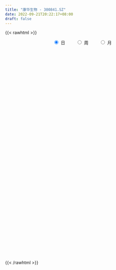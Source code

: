 ```yaml
---
title: "康华生物 - 300841.SZ"
date: 2022-09-21T20:22:17+08:00
draft: false
---
```

{{< rawhtml >}}
    <div style="text-align: center">
        <label style="padding: 1rem;"><input style="margin-right: .5rem" type="radio" name="period" value="D" checked onclick="period_change(this)">日</label>
        <label style="padding: 1rem;"><input style="margin-right: .5rem" type="radio" name="period" value="W" onclick="period_change(this)">周</label>
        <label style="padding: 1rem;"><input style="margin-right: .5rem" type="radio" name="period" value="M" onclick="period_change(this)">月</label>
    </div>
    <div id="chart" style="height: 700px;"></div> 
    <script type="text/javascript">
        const D_v = [9721.25,6750.7,11570.04,11489.14,20668.96,14214.89,15534.51,9013.8,6668.0,11866.15,17829.37,14181.11,9785.19,22255.02,10132.75,10644.67,17293.41,11988.34,10365.87,7878.07,5378.84,6449.47,8292.71,9559.24,10915.17,10958.31,10442.37,4760.18,4148.51,5104.67,11093.18,17951.09,11331.6,6126.2,4659.8,4870.07,5382.87,6345.66,9793.26,9973.62,7037.09,5643.84,7074.06,12904.34,10212.51,6800.1,5329.4,3930.28,5882.0,7430.94,2880.6,7132.9,4108.34,4104.0,3533.0,4775.02,8218.17,3920.0,5343.49,4468.0,4146.57,6796.1,3558.59,6207.09,3570.5,5805.92,4158.12,5717.12,3780.25,4814.41,3541.04,8147.44,5425.0,6646.01,7579.12,4523.11,6066.44,6981.94,10395.1,6760.0,8161.6,9798.71,13566.92,24280.83,12950.8,11794.38,10566.52,10722.04,6840.5,9826.01,9210.0,7917.88,7240.88,5589.75,10400.24,8183.51,12763.94,10496.0,7331.5,12627.67,5707.6,7083.6,5347.1,5020.38,6723.79,5008.03,4982.77,8666.66,5614.53,10503.49,9241.5,7611.28,6527.02,4246.02,5695.09,3785.65,4012.5,3532.71,3352.54,3469.58,6988.96,3274.1,4013.78,4248.9,3482.89,3338.85,6144.87,7794.9,3601.52,2761.0,3108.1,4342.2,2926.19,3299.65,3364.7,2964.0,4524.3,2967.0,2532.0,2648.8,3892.52,3305.99,2300.98,3823.1,8148.72,5506.98,5454.39,4028.03,2540.43,4508.82,2897.18,4051.03,13189.11,16589.04,7921.33,6674.27,8900.32,4820.75,5736.38,5922.05,5277.52,5485.0,4142.65,4064.18,3530.1,3068.18,5722.23,9537.13,8219.33,4479.08,3093.91,9088.0,6688.55,5989.0,5879.34,4194.13,8322.92,10529.66,11387.0,7566.5,8157.63,4042.55,3861.0,4470.77,4385.41,5002.4,5125.33,7764.41,9235.05,3856.83,6738.61,6155.33,5953.54,4791.99,4934.53,6153.3,4659.5,4395.0,8798.5,4174.0,6619.5,6864.28,10944.12,6459.96,5365.53,15876.79,12777.47,7686.5,7037.99,7309.68,6444.01,12273.68,9203.7,4473.0,12757.56,7226.5,5849.58,16423.3,10212.08,7766.63,6448.85,6825.55,8601.9,13881.41,12686.58,8223.28,7334.71,8698.56,5270.36,7667.36,6556.94,6435.58,5210.72,9577.48,8072.65,9466.11,9910.17,10127.63,7432.96,5985.03,7553.19,6558.03,8283.75,8347.05,8888.08,13780.34,8013.57,8793.98,6213.49,5621.5,3915.72,5613.98,4386.43,6996.5,6289.0,8345.8,8767.42,8053.0,9508.51,7872.92,10198.25,8657.53,6677.56,4592.5,6407.54,25304.25,28658.0,13597.8,13907.3,9790.55,12288.75,7796.88,6196.78,5526.93,7714.37,8102.65,21502.65,10031.09,12786.65,9929.78,6617.88,6246.07,7005.22,6583.5,13802.73,6657.42,4830.5,8856.79,5496.2,5309.5,5635.52,10201.5,7436.74,6540.01,4776.18,6135.48,6480.3,11904.58,10136.76,9549.03,11473.22,8440.5,5673.0,9136.1,4595.66,5382.0,5219.2,4943.57,10254.86,17356.5,9437.52,10390.04,8518.52,5829.2,10652.82,9149.8,5499.16,6707.44,6544.5,9782.7,9738.64,29025.73,17404.39,16309.73,43568.56,38181.03,44306.75,31485.89,17694.94,29703.72,15728.09,21041.1,20952.61,19468.1,28393.0,21337.36,15564.74,11955.91,11292.39,10397.1,25678.58,13056.78,11265.87,11304.15,10748.89,9963.52,7000.5,5979.91,15770.19,6709.27,14989.14,9124.03,4707.2,3813.0,5454.23,9571.0,8800.47,9133.63,11663.23,8779.03,6893.23,5381.22,4704.54,5333.5,6118.0,10489.61,10765.29,12047.11,12293.63,7188.89,9122.0,9933.73,13948.09,8581.5,6951.6,10490.97,10907.65,7679.41,8502.65,10446.5,7162.5,8261.61,6181.97,8225.2,7445.24,6706.15,5181.74,6664.45,6027.39,5988.42,5082.5,6471.27,5719.0,7871.02,6908.06,7664.04,32993.11,25073.86,16704.01,15641.61,11259.92,14732.39,10736.73,7759.01,5876.16,7494.11,11162.92,17160.91,14067.95,12567.11,10147.86,9712.02,14271.7,18066.43,15072.25,13586.2,12614.58,30839.85,26915.69,23732.82,30915.61,45340.72,39316.31,28010.78,28473.67,20030.67,21143.5,21657.44,15350.0,17123.98,14708.0,19649.12,22984.52,26202.14,18924.5,22341.78,12753.11,21224.75,58042.8,55986.84,35769.23,46910.14,25017.44,22240.66,16822.79,26514.87,44687.91,20911.45,14471.3,18599.48,12564.37,15742.9,13413.25,15496.25,12853.15,15940.5,18347.44,16435.51,24096.62,19582.15,12745.03,10291.7,12279.89,11604.75,12664.11,9638.61,8329.5,8568.85,10958.56,12942.0,9366.75,12641.08,10013.25,22326.07,13310.66,20510.17,17555.38,13833.5,10555.53,15954.93,17984.59,10873.7,12118.37,10886.67,13633.76,7922.04,7719.25,8066.95,9889.75,6600.2,4797.09,4936.82,4385.75,3972.51,7875.02,7703.18,7489.18,6464.42,8410.0,7695.47]
const D_histogram = [0.0,-0.1014700855,0.142338481,1.1663674322,-2.1740900611,-3.8963803974,-7.3445168275,-9.3047809409,-9.4433339601,-9.8554810435,-6.1377671666,-5.0910456269,-3.6870054377,1.3104631498,3.9046053984,5.9068738686,8.318933022,7.6994164359,5.0562101329,2.7770901267,0.7984747395,-0.307232501,-0.2379010191,1.2368297233,3.1300428814,2.7847346007,0.9849396197,0.0574101711,-0.5825095031,-0.4322904877,0.8955134683,-1.8263672384,-4.307185059,-4.9941378344,-5.005838327,-4.699067418,-3.9849051199,-3.8682771711,-4.5197771123,-2.9151651308,-1.0556474667,-0.0370054632,-0.1845687412,2.9004880872,4.707992173,4.6641285313,5.1235551693,4.86456462,4.9695341653,3.7369428953,2.9231400745,3.1123712102,2.8526214926,2.203064111,1.837266611,1.16781109,-1.0443824135,-2.5531414149,-2.6451959457,-1.8939543406,-1.2893068443,-0.1192598392,0.4717171801,-0.1823620623,-0.6191063469,-1.5290327665,-1.7806976402,-2.485762138,-2.5529751284,-1.8740957233,-1.6606401857,0.0150594527,0.6661231404,1.8958866015,1.6065206985,1.2265526756,1.1764242628,0.2168084927,-1.9918435601,-3.2612229906,-2.1907803789,-0.501986401,2.609545698,10.159227539,12.6063436117,12.2777204262,9.8673475355,8.4118009923,6.5039764209,3.4201735724,0.3275120703,-0.4076165024,-1.6799140113,-2.4889379036,-1.0711430336,-0.5127053815,0.9870095458,0.7386009354,-1.0351391299,-3.9491070913,-5.8716045143,-7.2990969382,-7.3950388266,-7.7002614,-6.7106049027,-6.27716436,-4.8535730611,-1.9067397537,-0.1145021706,2.6542806287,3.4895104923,2.9979099177,1.3081567115,0.2280996724,-1.6160379179,-2.1290551642,-2.5915959514,-2.5845502764,-2.2017125174,-1.4886200183,-2.7729576138,-3.2234275254,-4.4700276966,-5.6927281294,-5.7959134257,-5.3428005162,-5.9584894069,-7.4464772404,-7.6312445881,-7.0371936402,-6.0141306054,-4.5923393548,-3.2450748279,-2.0626350494,-1.7306574604,-1.183208485,0.5530872445,1.3621236425,1.9911799221,2.0806259296,2.8683951075,3.2553250506,3.5873136755,3.8714118969,5.9199419543,7.2431902376,6.2754518802,5.9829071504,5.6251404702,4.4378979081,3.7733284251,4.0707802902,4.508548275,7.2046632023,8.7040832068,8.7908494288,8.739800807,8.2271116962,7.0694393452,5.2859587519,3.5292743484,0.7642786494,-2.0408651609,-4.014286026,-5.0283296242,-5.4855639215,-4.6619674257,-2.1229801237,0.4465000416,1.5636747793,1.9305300039,4.0658044507,5.4096901098,5.5391461918,5.8491042232,5.5310506241,-5.2680491659,-12.7026825358,-15.510244645,-16.1132511535,-16.6229124972,-16.3368244535,-15.2744677352,-13.591998997,-12.0120350485,-10.6143068903,-8.268814135,-5.7243977446,-4.742997148,-3.9561003916,-3.576066498,-3.1003334598,-1.9060232403,-0.5876204553,0.3495853197,0.8007409616,1.3965778405,2.1207942386,2.111760714,2.3242024751,2.9659897419,2.741367703,3.1068821431,3.0508668225,3.095493784,2.1076300646,0.9758992186,0.479907291,0.4928067812,0.7316108751,0.8719070738,1.7375630654,1.9861621732,2.1457023985,2.2285102698,1.9462024975,1.5111427577,0.3123871551,-0.0220889501,-0.247181805,0.1115309501,0.6135248867,1.3250297964,2.4893800052,2.6583182992,2.5726191558,2.0808873422,2.4565514488,2.6996504321,2.6365469404,2.272883113,2.2439823457,2.1615672236,1.5025538861,0.8553245797,0.4178538101,-0.284169503,0.0079923832,0.0974721362,0.4781129307,0.3750077084,0.3242472334,0.277584876,-0.0174133634,0.1575371272,0.7132386202,0.8992812021,1.550202505,1.9423893482,1.9980869306,2.0402604606,1.8762815891,1.6933473265,1.4149176977,1.1090641101,0.9724731544,0.8039650309,0.6715925213,0.8914713372,0.9356702224,1.1946059155,1.0581057006,0.7486972793,0.7002528232,0.9043874214,2.197296394,3.6901341419,4.6140716297,4.4894114984,4.1320298316,3.2277520422,2.5804183061,1.9332848488,1.2787801352,1.2298770919,0.850661461,-0.0852371637,-1.1210489912,-2.2723967955,-2.6335428841,-2.5867906828,-2.6740475533,-2.305581436,-1.8218909715,-1.0829669896,-0.6715257821,-0.2671259079,0.3611590083,0.6492881967,0.6533852834,0.8140716663,1.0090194691,0.9838170077,0.7067501974,0.6523229096,0.5014064443,0.4952538502,0.7800558324,1.0333182297,1.1414142696,1.1751436511,0.9618946837,0.6755831196,0.2050604301,-0.0006214573,-0.2950041414,-0.4527416133,-0.4389505684,-0.2184538855,0.3777261721,0.682676738,1.0574970476,1.0749744862,0.9072297137,1.0685442963,0.8463888912,0.6475928909,0.67787621,0.6641764416,0.6604038962,0.885546111,1.753441014,1.6887819922,2.0627920216,3.7480931424,5.5087333657,6.3865810982,7.4961211068,7.526276123,7.7743896249,6.9860531745,7.0202396831,5.3530182928,3.9964656238,2.0025525996,0.3364420808,-0.9999823095,-2.150602874,-3.4411871354,-4.1319888133,-3.6947662454,-4.0398449544,-4.2168010328,-3.8125593581,-3.9250940184,-4.1399195071,-4.0560990062,-3.8217238053,-4.0600696604,-4.242384213,-2.906375741,-2.14673875,-1.8107304071,-1.5329222687,-1.3441436941,-1.4024326832,-0.8039478844,-0.8916588939,0.0407216406,0.8321556237,0.9513264984,0.9706578028,0.7588981452,0.3459340645,-0.4518026123,-1.9718018936,-3.3204289376,-3.4437882524,-3.2934844833,-3.5310693847,-3.9778710662,-3.8698244394,-2.9883805778,-2.4363283713,-1.8071561135,-1.75967227,-1.8378562783,-1.6852997074,-1.6028738306,-1.9505308308,-1.9522189406,-1.4606592092,-1.3026882145,-1.3259310029,-1.3442809712,-1.4250996442,-1.4393085502,-1.5385686259,-1.3410025392,-1.4860822024,-1.2407907359,-0.7742544883,-0.4884903533,-0.4645528068,-0.2449875056,-0.1288236445,-1.8701602763,-3.1262358999,-3.9611542529,-3.8002833735,-3.4521935946,-2.6684768619,-1.7162805752,-0.8538218535,-0.122145033,0.5252208025,1.1369395591,1.9348020931,2.409345877,2.5672708366,2.5872819008,2.6632385886,2.8044142033,3.1137123284,3.3551041772,3.0900998031,0.1903057757,-1.3120231757,-1.9339225316,-1.9165609269,-1.3923183919,-0.9601396838,-0.7937559,-0.5149770741,-0.2327983607,0.1476542148,0.1801347075,0.352969596,0.6460307793,0.8948658498,1.1245094595,1.4041041479,1.8088310635,2.0815780641,2.1887427612,2.1004689073,1.9750536932,2.1168877603,2.9468460008,3.5541678018,3.7446062064,4.1472665519,4.263095169,4.2912066839,4.0520589972,3.4451211279,2.4299602379,1.5978133867,0.9171660793,0.2170090205,-0.4125806954,-0.5076993836,-0.8079577598,-0.8586423783,-0.9193163484,-0.7084740885,-0.5047291154,-0.5932078668,-0.2219562595,-0.1909689988,-0.2672283097,-0.3059072553,-0.4714691105,-0.3768677938,-0.5291817824,-0.5749870655,-0.5835082401,-0.3709636025,-0.1060986566,0.1670678043,0.2648109494,0.5315015244,0.7497708083,1.3431835236,1.7329558235,1.5852493017,1.4717429503,1.1703937498,0.9788653001,0.9801277233,0.9614433125,0.9162812237,0.8279991016,0.6752257671,0.3404432645,-0.0086821827,-0.3708121707,-0.547680499,-0.8519047055,-1.0329922854,-1.1027167223,-1.1507175282,-1.0242482839,-0.9497113028,-1.0958148041,-1.1466930913,-1.20280482,-1.1314312423,-1.126819378,-1.0289852339]
const D_fast = [0.0,-0.1268376068,0.1525555799,1.4681763891,-2.4158036195,-5.1121890551,-10.396454692,-14.6829140407,-17.1823005499,-20.0583178941,-17.8750458089,-18.101085676,-17.6187968461,-12.2937124712,-8.723418873,-5.2444319357,-0.7526395268,0.5526979961,-0.8264557736,-2.4113032482,-4.1902999506,-5.3728153162,-5.3629590891,-3.5790209159,-0.9032970375,-0.552421668,-2.1059817441,-3.01915865,-3.8047056998,-3.7625593064,-2.2108769833,-5.3893494996,-8.946963585,-10.882450819,-12.1456108934,-13.0136068388,-13.2956708207,-14.1461121647,-15.9275563839,-15.0517356852,-13.4561298878,-12.4467392501,-12.6404447134,-8.8302658631,-5.8457637342,-4.723595243,-2.9832798126,-2.026129207,-0.6787761204,-0.9771316666,-1.0601494686,-0.0928255305,0.3605801251,0.2617887713,0.355307924,-0.0221948244,-2.4954839313,-4.6425282865,-5.3958818037,-5.1181287838,-4.8358079986,-3.6955759532,-2.986669639,-3.6863393969,-4.2778602682,-5.5700448795,-6.2668841632,-7.5933891955,-8.298845968,-8.0884904937,-8.2901950026,-6.610730501,-5.7931360282,-4.0894009167,-3.9771366451,-4.050466499,-3.8064888461,-4.7119024931,-7.4185154359,-9.5032006141,-8.9804530971,-7.4171557194,-3.653237196,6.4362515298,12.0349535055,14.7757604265,14.8322244196,15.4796281245,15.1977976583,12.9690382029,9.9582547184,9.1212220201,7.4289460084,5.9976876402,7.1476967518,7.5779580586,9.3244253723,9.2606669957,7.2281421479,3.3268974137,-0.0635011378,-3.3157677962,-5.2604693914,-7.4907573147,-8.1787520431,-9.3146025904,-9.1044045567,-6.6342561878,-4.8706441473,-1.4382911908,0.2693162958,0.5271932007,-0.8355208277,-1.8585529487,-4.1067000185,-5.1519810558,-6.2624208309,-6.901512725,-7.0691030953,-6.7281656008,-8.7057425997,-9.9620693926,-12.326176488,-14.9720589532,-16.5242226059,-17.4068098255,-19.5121210679,-22.8617282115,-24.9543067062,-26.1195541683,-26.6000237849,-26.326317373,-25.7903215531,-25.123540537,-25.2242273131,-24.9725804589,-23.0980129183,-21.9484456096,-20.8215943495,-20.2119918596,-18.7071239048,-17.5063626991,-16.2775456553,-15.0255944597,-11.4970789137,-8.363033071,-7.7619084584,-6.5587264006,-5.5102079632,-5.5879760483,-5.309213425,-3.9940664873,-2.4291614338,2.068119294,5.7435601002,8.0280386795,10.1619402594,11.7060290727,12.315716558,11.8537256527,10.9793598362,8.4054337996,5.0900736991,2.1130813275,-0.1580446768,-1.9866699545,-2.3285653151,-0.3203230441,2.3607821317,3.8688755642,4.7183632898,7.8700888493,10.5663970358,12.0806396658,13.852873753,14.9175828099,2.8014707284,-7.8088332754,-14.4939565459,-19.1252758427,-23.7906653107,-27.5887833804,-30.3450435959,-32.0605746069,-33.4836194206,-34.739467985,-34.4611787635,-33.3478618091,-33.5522104995,-33.754338841,-34.2683215719,-34.5676718987,-33.8498674892,-32.6783698181,-31.6537677132,-31.0024268308,-30.0574454919,-28.8030305341,-28.2841238802,-27.4906315003,-26.1073467981,-25.6466269112,-24.5043919353,-23.7976905503,-22.9791901428,-23.440146346,-24.3279023874,-24.7039174923,-24.5678163067,-24.1461094941,-23.787836527,-22.4877897689,-21.7426501178,-21.046684293,-20.4067488542,-20.2025060022,-20.2597800525,-21.3804388663,-21.7204372091,-22.0073255152,-21.6207300226,-20.9653548644,-19.9225925055,-18.1358972954,-17.3023794267,-16.744923781,-16.7164337592,-15.7266317903,-14.8086201989,-14.2125869556,-14.0080300047,-13.4759351856,-13.0179585018,-13.3013333678,-13.7347315293,-14.0677388463,-14.8408045352,-14.5466445532,-14.4327967661,-13.932627739,-13.9419810341,-13.9116797008,-13.8889458391,-14.1882974194,-13.9739626471,-13.2399514989,-12.8290886165,-11.7906166874,-10.9128325071,-10.3576131921,-9.805374547,-9.5002830211,-9.2598804522,-9.1845806566,-9.2131682166,-9.1066408837,-9.0741577495,-9.0386321288,-8.5958854785,-8.3177690377,-7.7601818657,-7.6321556556,-7.7543897569,-7.6277710072,-7.1975395537,-5.3553064826,-2.9399351992,-0.862479804,0.1352129394,0.8108387304,0.7134989515,0.711269792,0.5474575469,0.2126478671,0.4712140967,0.3046638311,-0.6525440845,-1.9686181599,-3.688065163,-4.7075969727,-5.3075424421,-6.0633112009,-6.2712404426,-6.243022721,-5.7748404864,-5.5312807245,-5.1936623272,-4.475087659,-4.0246364214,-3.8571930139,-3.4929887144,-3.0457860443,-2.8250342538,-2.9254135148,-2.8167600752,-2.8423249294,-2.7246640609,-2.2448481206,-1.7332561659,-1.3398065586,-1.0122912644,-0.9850665608,-1.102482345,-1.521739927,-1.7275771787,-2.0957108981,-2.3666337734,-2.4625803706,-2.2966971591,-1.6060855585,-1.130465808,-0.4912712365,-0.2050501764,-0.1459875204,0.2824631362,0.2719049539,0.2350071763,0.434759548,0.5871038899,0.7484323186,1.1949610611,2.5012162176,2.8587526939,3.7484607287,6.3707851351,9.5086086998,11.9831017069,14.9666719922,16.8783960391,19.0701069473,20.0282837904,21.8175302198,21.4885634027,21.1311271397,19.6378522654,18.0558522668,16.4694322991,14.7811610161,12.6302799709,10.9064810896,10.4200120961,9.0649721486,7.8338158119,7.2849176471,6.1911094822,4.9413041167,4.011099866,3.2900441156,2.0366808455,0.7937702396,1.4031847764,1.6261370798,1.5094628209,1.4040403922,1.2567830433,0.8478858834,1.2453837111,0.9347579782,1.8773189227,2.8767918118,3.2337943111,3.4957900662,3.4737549449,3.1472743803,2.2365870505,0.2236372958,-1.9550969827,-2.9394033605,-3.6124707123,-4.7328229599,-6.1740924079,-7.0335018909,-6.8991531738,-6.9561830601,-6.7787998307,-7.1712340547,-7.7088821326,-7.9776504885,-8.2959430694,-9.1312327773,-9.6209756223,-9.4945806931,-9.6622817521,-10.0170072912,-10.3714275022,-10.8085210864,-11.1825571299,-11.666459362,-11.8041439101,-12.320744124,-12.3856503415,-12.1126777159,-11.9490361692,-12.0412368245,-11.8829183996,-11.7989604497,-14.0078371505,-16.0454717491,-17.8706786654,-18.6598786293,-19.1748372491,-19.0582397318,-18.5351135889,-17.8861103306,-17.1849697683,-16.4062987322,-15.5103450858,-14.2287820286,-13.1519017754,-12.3521591067,-11.6853275673,-10.9435612323,-10.1012820668,-9.0135558595,-7.9333879665,-7.4258673898,-10.2780849733,-12.1084197186,-13.2137997074,-13.6755783345,-13.4994153974,-13.3072716103,-13.3393268015,-13.1892922442,-12.9653131209,-12.5479469917,-12.4704328221,-12.2093555346,-11.7547866566,-11.2822351235,-10.7714641489,-10.1408434236,-9.2839087422,-8.4907672255,-7.836416838,-7.3995734651,-7.031225256,-6.3601692487,-4.793499508,-3.2976357567,-2.1710458004,-0.731568817,0.4500335924,1.5509467782,2.3248138409,2.5791562536,2.171485423,1.7387919185,1.287436131,0.6415313273,-0.0912035625,-0.3132470965,-0.8154949127,-1.0808401258,-1.3713431831,-1.3376194452,-1.2600567509,-1.4968374691,-1.1810749267,-1.1978299156,-1.340896304,-1.4560520635,-1.7394811962,-1.7390968279,-2.0237062621,-2.2132583116,-2.3676565462,-2.2478528093,-2.0095125275,-1.6945791156,-1.5306332331,-1.131067277,-0.7253552911,0.2038533052,1.0268645609,1.2754703645,1.5298997507,1.5211489877,1.574336863,1.820631217,2.0423076343,2.2262158515,2.3449335048,2.360966612,2.1112949255,1.7599989327,1.3051659021,0.991377449,0.4741770661,0.0348414149,-0.3105622026,-0.6462423906,-0.7758352172,-0.9387260618,-1.3587832641,-1.6963348242,-2.0531477579,-2.2646319907,-2.541724971,-2.7011371353]
const D_slow = [0.0,-0.0253675214,0.0102170989,0.3018089569,-0.2417135584,-1.2158086577,-3.0519378646,-5.3781330998,-7.7389665898,-10.2028368507,-11.7372786423,-13.010040049,-13.9317914085,-13.604175621,-12.6280242714,-11.1513058043,-9.0715725488,-7.1467184398,-5.8826659066,-5.1883933749,-4.98877469,-5.0655828153,-5.12505807,-4.8158506392,-4.0333399189,-3.3371562687,-3.0909213638,-3.076568821,-3.2221961968,-3.3302688187,-3.1063904516,-3.5629822612,-4.639778526,-5.8883129846,-7.1397725663,-8.3145394208,-9.3107657008,-10.2778349936,-11.4077792717,-12.1365705544,-12.4004824211,-12.4097337869,-12.4558759722,-11.7307539504,-10.5537559071,-9.3877237743,-8.106834982,-6.890693827,-5.6483102856,-4.7140745618,-3.9832895432,-3.2051967406,-2.4920413675,-1.9412753397,-1.481958687,-1.1900059145,-1.4511015178,-2.0893868716,-2.750685858,-3.2241744432,-3.5465011543,-3.576316114,-3.458386819,-3.5039773346,-3.6587539213,-4.041012113,-4.486186523,-5.1076270575,-5.7458708396,-6.2143947704,-6.6295548169,-6.6257899537,-6.4592591686,-5.9852875182,-5.5836573436,-5.2770191747,-4.982913109,-4.9287109858,-5.4266718758,-6.2419776235,-6.7896727182,-6.9151693184,-6.2627828939,-3.7229760092,-0.5713901063,2.4980400003,4.9648768842,7.0678271322,8.6938212374,9.5488646305,9.6307426481,9.5288385225,9.1088600197,8.4866255438,8.2188397854,8.09066344,8.3374158265,8.5220660603,8.2632812779,7.276004505,5.8081033765,3.9833291419,2.1345694353,0.2095040853,-1.4681471404,-3.0374382304,-4.2508314957,-4.7275164341,-4.7561419767,-4.0925718196,-3.2201941965,-2.4707167171,-2.1436775392,-2.0866526211,-2.4906621006,-3.0229258916,-3.6708248795,-4.3169624486,-4.8673905779,-5.2395455825,-5.9327849859,-6.7386418673,-7.8561487914,-9.2793308238,-10.7283091802,-12.0640093093,-13.553631661,-15.4152509711,-17.3230621181,-19.0823605282,-20.5858931795,-21.7339780182,-22.5452467252,-23.0609054875,-23.4935698526,-23.7893719739,-23.6511001628,-23.3105692521,-22.8127742716,-22.2926177892,-21.5755190123,-20.7616877497,-19.8648593308,-18.8970063566,-17.417020868,-15.6062233086,-14.0373603386,-12.541633551,-11.1353484334,-10.0258739564,-9.0825418501,-8.0648467776,-6.9377097088,-5.1365439082,-2.9605231065,-0.7628107493,1.4221394524,3.4789173765,5.2462772128,6.5677669008,7.4500854879,7.6411551502,7.13093886,6.1273673535,4.8702849474,3.498893967,2.3334021106,1.8026570797,1.9142820901,2.3052007849,2.7878332859,3.8042843986,5.156706926,6.541493474,8.0037695298,9.3865321858,8.0695198943,4.8938492604,1.0162880991,-3.0120246893,-7.1677528135,-11.2519589269,-15.0705758607,-18.4685756099,-21.4715843721,-24.1251610946,-26.1923646284,-27.6234640646,-28.8092133516,-29.7982384494,-30.6922550739,-31.4673384389,-31.943844249,-32.0907493628,-32.0033530329,-31.8031677925,-31.4540233323,-30.9238247727,-30.3958845942,-29.8148339754,-29.0733365399,-28.3879946142,-27.6112740784,-26.8485573728,-26.0746839268,-25.5477764106,-25.303801606,-25.1838247832,-25.0606230879,-24.8777203692,-24.6597436007,-24.2253528344,-23.7288122911,-23.1923866914,-22.635259124,-22.1487084996,-21.7709228102,-21.6928260214,-21.698348259,-21.7601437102,-21.7322609727,-21.578879751,-21.2476223019,-20.6252773006,-19.9606977258,-19.3175429369,-18.7973211013,-18.1831832391,-17.5082706311,-16.849133896,-16.2809131177,-15.7199175313,-15.1795257254,-14.8038872539,-14.590056109,-14.4855926564,-14.5566350322,-14.5546369364,-14.5302689023,-14.4107406697,-14.3169887425,-14.2359269342,-14.1665307152,-14.170884056,-14.1314997742,-13.9531901192,-13.7283698187,-13.3408191924,-12.8552218554,-12.3557001227,-11.8456350076,-11.3765646103,-10.9532277787,-10.5994983542,-10.3222323267,-10.0791140381,-9.8781227804,-9.7102246501,-9.4873568158,-9.2534392601,-8.9547877813,-8.6902613561,-8.5030870363,-8.3280238305,-8.1019269751,-7.5526028766,-6.6300693411,-5.4765514337,-4.3541985591,-3.3211911012,-2.5142530906,-1.8691485141,-1.3858273019,-1.0661322681,-0.7586629951,-0.5459976299,-0.5673069208,-0.8475691686,-1.4156683675,-2.0740540885,-2.7207517592,-3.3892636476,-3.9656590066,-4.4211317495,-4.6918734969,-4.8597549424,-4.9265364194,-4.8362466673,-4.6739246181,-4.5105782973,-4.3070603807,-4.0548055134,-3.8088512615,-3.6321637121,-3.4690829847,-3.3437313737,-3.2199179111,-3.024903953,-2.7665743956,-2.4812208282,-2.1874349154,-1.9469612445,-1.7780654646,-1.7268003571,-1.7269557214,-1.8007067567,-1.9138921601,-2.0236298022,-2.0782432736,-1.9838117305,-1.813142546,-1.5487682841,-1.2800246626,-1.0532172342,-0.7860811601,-0.5744839373,-0.4125857146,-0.2431166621,-0.0770725517,0.0880284224,0.3094149501,0.7477752036,1.1699707017,1.6856687071,2.6226919927,3.9998753341,5.5965206087,7.4705508854,9.3521199161,11.2957173224,13.042230616,14.7972905367,16.1355451099,17.1346615159,17.6352996658,17.719410186,17.4694146086,16.9317638901,16.0714671063,15.0384699029,14.1147783416,13.104817103,12.0506168447,11.0974770052,10.1162035006,9.0812236238,8.0671988723,7.1117679209,6.0967505059,5.0361544526,4.3095605174,3.7728758298,3.3201932281,2.9369626609,2.6009267374,2.2503185666,2.0493315955,1.826416872,1.8365972822,2.0446361881,2.2824678127,2.5251322634,2.7148567997,2.8013403158,2.6883896628,2.1954391894,1.365331955,0.5043848919,-0.318986229,-1.2017535752,-2.1962213417,-3.1636774516,-3.910772596,-4.5198546888,-4.9716437172,-5.4115617847,-5.8710258543,-6.2923507811,-6.6930692388,-7.1807019465,-7.6687566816,-8.0339214839,-8.3595935376,-8.6910762883,-9.0271465311,-9.3834214421,-9.7432485797,-10.1278907362,-10.463141371,-10.8346619216,-11.1448596055,-11.3384232276,-11.4605458159,-11.5766840176,-11.637930894,-11.6701368052,-12.1376768742,-12.9192358492,-13.9095244125,-14.8595952558,-15.7226436545,-16.3897628699,-16.8188330137,-17.0322884771,-17.0628247354,-16.9315195347,-16.6472846449,-16.1635841217,-15.5612476524,-14.9194299433,-14.2726094681,-13.6067998209,-12.9056962701,-12.127268188,-11.2884921437,-10.5159671929,-10.468390749,-10.7963965429,-11.2798771758,-11.7590174075,-12.1070970055,-12.3471319265,-12.5455709015,-12.67431517,-12.7325147602,-12.6956012065,-12.6505675296,-12.5623251306,-12.4008174358,-12.1771009734,-11.8959736085,-11.5449475715,-11.0927398056,-10.5723452896,-10.0251595993,-9.5000423725,-9.0062789492,-8.4770570091,-7.7403455089,-6.8518035584,-5.9156520068,-4.8788353689,-3.8130615766,-2.7402599056,-1.7272451563,-0.8659648744,-0.2584748149,0.1409785318,0.3702700516,0.4245223068,0.3213771329,0.194452287,-0.0075371529,-0.2221977475,-0.4520268346,-0.6291453567,-0.7553276356,-0.9036296023,-0.9591186671,-1.0068609168,-1.0736679943,-1.1501448081,-1.2680120857,-1.3622290342,-1.4945244798,-1.6382712461,-1.7841483061,-1.8768892068,-1.9034138709,-1.8616469199,-1.7954441825,-1.6625688014,-1.4751260993,-1.1393302184,-0.7060912626,-0.3097789372,0.0581568004,0.3507552379,0.5954715629,0.8405034937,1.0808643218,1.3099346277,1.5169344032,1.6857408449,1.7708516611,1.7686811154,1.6759780727,1.539057948,1.3260817716,1.0678337002,0.7921545197,0.5044751376,0.2484130667,0.010985241,-0.2629684601,-0.5496417329,-0.8503429379,-1.1332007484,-1.414905593,-1.6721519014]
const D_data = [['2020-09-01', 557.69, 544.49, 536.04, 562.0],['2020-09-02', 545.0, 542.9, 534.0, 547.98],['2020-09-03', 539.0, 547.63, 529.08, 573.0],['2020-09-04', 531.5, 561.4, 529.38, 575.44],['2020-09-07', 557.0, 500.0, 496.0, 572.0],['2020-09-08', 497.01, 504.0, 480.82, 505.0],['2020-09-09', 491.0, 463.51, 451.81, 491.0],['2020-09-10', 465.01, 460.19, 456.0, 475.66],['2020-09-11', 455.0, 468.86, 453.01, 471.77],['2020-09-14', 468.09, 454.9, 450.18, 493.99],['2020-09-15', 455.0, 507.65, 451.5, 508.0],['2020-09-16', 500.0, 480.82, 475.01, 504.99],['2020-09-17', 477.28, 486.5, 472.0, 498.58],['2020-09-18', 539.9, 546.0, 531.0, 568.0],['2020-09-21', 540.0, 536.7, 527.93, 545.9],['2020-09-22', 532.01, 544.0, 531.5, 552.6],['2020-09-23', 549.0, 565.39, 533.08, 588.88],['2020-09-24', 558.0, 537.53, 529.0, 558.0],['2020-09-25', 536.58, 507.5, 505.01, 548.0],['2020-09-28', 503.12, 501.06, 490.0, 513.0],['2020-09-29', 503.01, 493.98, 493.07, 505.53],['2020-09-30', 496.01, 496.03, 491.5, 507.0],['2020-10-09', 502.01, 507.0, 492.06, 508.99],['2020-10-12', 509.49, 528.5, 507.61, 529.8],['2020-10-13', 525.01, 544.01, 520.18, 549.0],['2020-10-14', 540.4, 522.0, 521.08, 549.0],['2020-10-15', 519.0, 499.0, 497.18, 519.2],['2020-10-16', 500.01, 502.51, 496.78, 504.8],['2020-10-19', 503.3, 501.2, 497.58, 507.87],['2020-10-20', 501.2, 508.9, 498.02, 508.9],['2020-10-21', 508.8, 527.4, 508.8, 536.95],['2020-10-22', 500.0, 472.0, 468.17, 500.0],['2020-10-23', 470.0, 457.85, 451.0, 474.0],['2020-10-26', 455.0, 467.25, 445.0, 469.8],['2020-10-27', 461.01, 468.87, 461.0, 471.0],['2020-10-28', 468.95, 468.66, 457.12, 471.66],['2020-10-29', 460.03, 471.79, 460.01, 473.86],['2020-10-30', 470.0, 462.0, 461.35, 473.4],['2020-11-02', 460.0, 446.0, 441.1, 462.0],['2020-11-03', 446.93, 472.2, 444.0, 474.96],['2020-11-04', 475.01, 481.45, 467.01, 485.8],['2020-11-05', 481.0, 476.51, 475.03, 488.6],['2020-11-06', 477.01, 462.39, 458.31, 484.97],['2020-11-09', 467.44, 510.25, 463.14, 513.3],['2020-11-10', 519.0, 508.98, 498.21, 527.92],['2020-11-11', 511.01, 492.9, 488.66, 515.59],['2020-11-12', 493.99, 503.02, 493.0, 506.77],['2020-11-13', 500.21, 497.5, 490.0, 503.0],['2020-11-16', 500.02, 504.7, 497.51, 512.45],['2020-11-17', 501.49, 487.63, 481.12, 502.12],['2020-11-18', 488.08, 489.38, 486.0, 494.69],['2020-11-19', 489.33, 502.17, 480.0, 507.8],['2020-11-20', 502.17, 498.34, 496.28, 506.52],['2020-11-23', 496.99, 492.7, 488.15, 501.0],['2020-11-24', 492.71, 494.88, 487.19, 497.5],['2020-11-25', 495.1, 489.28, 488.01, 498.3],['2020-11-26', 491.2, 461.98, 458.0, 493.07],['2020-11-27', 461.0, 459.0, 455.5, 466.4],['2020-11-30', 459.01, 469.98, 459.01, 475.48],['2020-12-01', 468.41, 480.09, 466.88, 483.0],['2020-12-02', 479.99, 480.17, 475.2, 484.78],['2020-12-03', 479.09, 491.0, 479.08, 499.65],['2020-12-04', 488.4, 488.16, 485.28, 492.99],['2020-12-07', 486.04, 472.0, 471.99, 486.54],['2020-12-08', 473.8, 470.93, 468.84, 475.56],['2020-12-09', 471.51, 459.93, 459.88, 475.42],['2020-12-10', 459.89, 463.09, 453.15, 465.99],['2020-12-11', 464.08, 452.41, 447.77, 464.58],['2020-12-14', 450.49, 455.51, 446.25, 457.57],['2020-12-15', 460.0, 463.89, 458.11, 475.0],['2020-12-16', 463.32, 458.14, 456.5, 465.66],['2020-12-17', 461.92, 479.99, 461.92, 480.0],['2020-12-18', 475.0, 472.8, 470.8, 482.79],['2020-12-21', 474.99, 485.3, 468.05, 487.7],['2020-12-22', 485.55, 469.39, 468.0, 493.88],['2020-12-23', 469.99, 466.8, 465.0, 475.98],['2020-12-24', 467.0, 470.0, 465.03, 479.88],['2020-12-25', 467.51, 455.71, 454.0, 467.51],['2020-12-28', 456.01, 430.0, 428.28, 457.79],['2020-12-29', 430.01, 429.39, 417.08, 435.4],['2020-12-30', 428.43, 455.06, 426.03, 461.0],['2020-12-31', 455.01, 468.24, 455.0, 480.5],['2021-01-04', 470.0, 499.01, 468.0, 509.0],['2021-01-05', 507.96, 588.0, 500.0, 590.18],['2021-01-06', 572.11, 560.01, 548.8, 578.88],['2021-01-07', 562.25, 541.1, 534.52, 572.88],['2021-01-08', 540.0, 517.0, 508.51, 548.99],['2021-01-11', 516.01, 526.68, 501.0, 539.74],['2021-01-12', 527.2, 519.0, 513.03, 531.85],['2021-01-13', 520.59, 496.0, 490.87, 522.99],['2021-01-14', 491.09, 482.0, 470.11, 494.99],['2021-01-15', 478.01, 502.5, 478.01, 509.1],['2021-01-18', 502.97, 490.81, 487.0, 507.98],['2021-01-19', 489.98, 490.55, 485.15, 504.2],['2021-01-20', 491.02, 519.88, 486.0, 522.0],['2021-01-21', 521.0, 515.0, 507.0, 525.8],['2021-01-22', 507.99, 533.75, 500.06, 539.88],['2021-01-25', 533.7, 517.13, 511.51, 533.7],['2021-01-26', 510.01, 493.6, 493.5, 516.8],['2021-01-27', 490.0, 465.69, 460.0, 494.99],['2021-01-28', 464.8, 461.98, 456.33, 472.59],['2021-01-29', 464.2, 454.5, 442.78, 467.01],['2021-02-01', 454.0, 461.59, 450.0, 466.22],['2021-02-02', 460.0, 451.98, 446.0, 460.0],['2021-02-03', 451.99, 464.19, 449.2, 475.5],['2021-02-04', 458.02, 455.54, 448.22, 465.0],['2021-02-05', 460.0, 468.0, 455.11, 471.22],['2021-02-08', 466.0, 495.6, 462.3, 497.8],['2021-02-09', 490.0, 492.5, 483.88, 503.96],['2021-02-10', 491.81, 517.51, 485.5, 520.2],['2021-02-18', 520.0, 505.0, 495.3, 525.81],['2021-02-19', 499.99, 491.5, 478.15, 499.99],['2021-02-22', 491.0, 471.96, 471.29, 491.0],['2021-02-23', 469.0, 472.4, 467.26, 476.0],['2021-02-24', 472.4, 454.0, 451.4, 475.61],['2021-02-25', 458.0, 462.39, 458.0, 469.9],['2021-02-26', 453.0, 458.0, 444.0, 463.0],['2021-03-01', 458.0, 460.0, 452.31, 464.74],['2021-03-02', 460.01, 463.19, 453.4, 464.64],['2021-03-03', 462.29, 468.1, 455.66, 468.99],['2021-03-04', 465.0, 439.0, 438.88, 465.25],['2021-03-05', 429.98, 441.43, 426.66, 446.8],['2021-03-08', 447.83, 422.71, 421.98, 447.83],['2021-03-09', 420.0, 411.0, 405.0, 425.58],['2021-03-10', 416.0, 415.39, 408.96, 418.99],['2021-03-11', 413.07, 417.21, 412.17, 424.0],['2021-03-12', 416.98, 397.0, 397.0, 422.4],['2021-03-15', 391.03, 372.9, 369.0, 394.02],['2021-03-16', 375.01, 376.3, 371.0, 377.77],['2021-03-17', 374.16, 378.68, 370.01, 379.88],['2021-03-18', 380.0, 380.37, 376.6, 383.08],['2021-03-19', 374.0, 384.72, 373.99, 394.89],['2021-03-22', 383.5, 384.99, 378.46, 389.95],['2021-03-23', 382.2, 384.4, 376.6, 387.6],['2021-03-24', 381.04, 373.0, 371.0, 386.5],['2021-03-25', 375.58, 373.54, 370.1, 382.41],['2021-03-26', 373.88, 391.0, 373.88, 391.0],['2021-03-29', 387.32, 383.7, 381.53, 388.78],['2021-03-30', 381.6, 383.4, 381.6, 388.9],['2021-03-31', 381.46, 377.0, 375.3, 384.2],['2021-04-01', 376.78, 386.99, 375.33, 388.96],['2021-04-02', 384.99, 384.59, 382.0, 387.95],['2021-04-06', 385.0, 385.7, 382.06, 386.96],['2021-04-07', 384.56, 387.0, 381.2, 391.8],['2021-04-08', 386.98, 416.79, 384.03, 419.88],['2021-04-09', 416.8, 419.78, 409.98, 425.1],['2021-04-12', 418.0, 395.34, 394.0, 418.0],['2021-04-13', 391.15, 403.41, 391.13, 412.4],['2021-04-14', 408.88, 403.8, 398.5, 409.5],['2021-04-15', 400.0, 391.74, 380.03, 401.19],['2021-04-16', 391.36, 395.2, 383.77, 395.3],['2021-04-19', 395.19, 408.19, 390.7, 409.99],['2021-04-20', 432.0, 414.32, 410.09, 445.55],['2021-04-21', 411.68, 454.98, 411.68, 465.85],['2021-04-22', 451.0, 457.18, 446.51, 463.85],['2021-04-23', 456.5, 450.54, 448.0, 471.23],['2021-04-26', 451.35, 456.0, 451.01, 473.95],['2021-04-27', 453.1, 455.85, 448.0, 462.87],['2021-04-28', 449.0, 450.0, 438.86, 454.0],['2021-04-29', 445.46, 439.98, 433.33, 448.89],['2021-04-30', 439.97, 435.25, 428.66, 445.99],['2021-05-06', 430.88, 413.14, 411.0, 430.88],['2021-05-07', 417.5, 398.06, 398.0, 420.88],['2021-05-10', 399.0, 394.03, 390.27, 405.3],['2021-05-11', 390.5, 395.1, 382.0, 395.1],['2021-05-12', 395.0, 394.46, 383.34, 395.28],['2021-05-13', 389.0, 407.85, 385.35, 413.6],['2021-05-14', 405.33, 436.05, 405.01, 437.85],['2021-05-17', 431.0, 449.89, 430.95, 456.0],['2021-05-18', 451.18, 442.8, 437.01, 452.68],['2021-05-19', 443.8, 439.19, 437.18, 448.74],['2021-05-20', 439.25, 471.03, 439.25, 480.0],['2021-05-21', 475.2, 475.0, 463.01, 484.8],['2021-05-24', 473.72, 469.01, 453.65, 477.9],['2021-05-25', 477.21, 478.08, 472.04, 485.49],['2021-05-26', 478.98, 476.0, 466.0, 480.98],['2021-05-27', 315.0, 315.79, 315.0, 328.58],['2021-05-28', 312.0, 302.18, 299.58, 318.54],['2021-05-31', 309.69, 321.47, 306.23, 333.28],['2021-06-01', 321.0, 327.0, 314.02, 327.93],['2021-06-02', 327.0, 311.27, 308.13, 327.5],['2021-06-03', 309.0, 306.08, 306.08, 314.88],['2021-06-04', 305.95, 304.89, 302.12, 309.94],['2021-06-07', 305.9, 306.12, 301.1, 311.01],['2021-06-08', 306.16, 300.55, 300.01, 307.89],['2021-06-09', 300.0, 294.0, 289.0, 305.4],['2021-06-10', 293.59, 304.86, 293.01, 309.69],['2021-06-11', 303.92, 311.16, 297.7, 314.4],['2021-06-15', 310.98, 292.9, 291.1, 310.98],['2021-06-16', 293.22, 287.58, 286.68, 297.0],['2021-06-17', 289.0, 278.3, 275.0, 291.89],['2021-06-18', 277.85, 274.7, 274.65, 283.88],['2021-06-21', 273.93, 281.7, 271.12, 282.82],['2021-06-22', 280.59, 284.5, 280.59, 291.0],['2021-06-23', 284.29, 281.17, 277.0, 284.3],['2021-06-24', 281.17, 274.75, 271.9, 281.2],['2021-06-25', 275.01, 275.77, 273.0, 279.69],['2021-06-28', 275.74, 277.92, 273.01, 279.8],['2021-06-29', 277.92, 267.99, 267.1, 278.05],['2021-06-30', 267.5, 268.8, 266.03, 272.4],['2021-07-01', 269.01, 274.42, 269.01, 278.6],['2021-07-02', 272.72, 262.88, 261.67, 272.72],['2021-07-05', 263.88, 269.01, 255.24, 272.0],['2021-07-06', 268.98, 263.15, 258.13, 269.0],['2021-07-07', 263.69, 263.07, 259.2, 265.5],['2021-07-08', 262.01, 245.97, 245.89, 263.47],['2021-07-09', 246.85, 236.02, 233.5, 246.88],['2021-07-12', 236.83, 236.55, 233.84, 239.12],['2021-07-13', 237.66, 238.42, 232.51, 238.87],['2021-07-14', 238.37, 238.86, 236.85, 245.68],['2021-07-15', 237.0, 235.76, 230.54, 238.85],['2021-07-16', 238.0, 245.14, 238.0, 254.0],['2021-07-19', 245.99, 238.5, 236.01, 247.66],['2021-07-20', 236.0, 236.8, 233.69, 239.0],['2021-07-21', 222.11, 234.98, 222.01, 236.6],['2021-07-22', 232.73, 228.34, 227.0, 235.88],['2021-07-23', 228.55, 222.73, 222.2, 230.99],['2021-07-26', 222.73, 206.35, 201.0, 222.73],['2021-07-27', 206.88, 210.04, 206.87, 217.96],['2021-07-28', 210.02, 206.68, 205.55, 215.02],['2021-07-29', 209.0, 211.2, 206.7, 212.68],['2021-07-30', 210.04, 212.53, 205.08, 214.5],['2021-08-02', 213.59, 216.17, 204.5, 217.0],['2021-08-03', 217.0, 225.48, 212.02, 227.87],['2021-08-04', 222.0, 215.79, 215.0, 222.0],['2021-08-05', 214.26, 212.12, 209.9, 217.0],['2021-08-06', 212.29, 204.61, 202.55, 212.98],['2021-08-09', 202.71, 214.35, 202.0, 216.57],['2021-08-10', 215.0, 213.89, 209.3, 215.53],['2021-08-11', 216.0, 210.23, 206.88, 216.0],['2021-08-12', 209.98, 204.91, 204.55, 210.82],['2021-08-13', 204.9, 207.57, 203.08, 208.8],['2021-08-16', 207.38, 206.16, 204.3, 208.3],['2021-08-17', 206.15, 196.25, 196.01, 206.15],['2021-08-18', 195.06, 191.7, 190.23, 197.18],['2021-08-19', 192.0, 189.82, 187.47, 194.88],['2021-08-20', 188.02, 181.39, 180.0, 188.1],['2021-08-23', 183.39, 190.55, 183.37, 191.89],['2021-08-24', 191.17, 187.01, 186.49, 192.01],['2021-08-25', 187.0, 190.1, 185.0, 190.78],['2021-08-26', 189.99, 183.08, 182.13, 190.0],['2021-08-27', 183.08, 181.56, 181.01, 185.57],['2021-08-30', 180.9, 179.56, 177.0, 182.28],['2021-08-31', 180.91, 173.6, 172.11, 180.91],['2021-09-01', 172.04, 177.2, 172.04, 181.36],['2021-09-02', 181.0, 182.3, 178.58, 188.6],['2021-09-03', 179.0, 178.35, 171.99, 180.09],['2021-09-06', 176.67, 185.5, 175.88, 186.79],['2021-09-07', 184.96, 184.62, 182.56, 187.19],['2021-09-08', 183.6, 181.4, 180.0, 186.0],['2021-09-09', 182.94, 181.39, 179.38, 183.39],['2021-09-10', 180.01, 178.39, 177.68, 181.6],['2021-09-13', 179.47, 177.05, 176.28, 182.87],['2021-09-14', 176.96, 174.31, 173.88, 179.3],['2021-09-15', 176.11, 171.9, 171.01, 176.5],['2021-09-16', 171.99, 172.2, 169.0, 174.8],['2021-09-17', 172.2, 170.26, 166.1, 173.19],['2021-09-22', 168.98, 169.09, 166.0, 170.76],['2021-09-23', 169.51, 173.0, 168.31, 175.47],['2021-09-24', 173.58, 170.91, 168.93, 173.99],['2021-09-27', 170.43, 173.98, 169.03, 176.22],['2021-09-28', 174.0, 169.0, 168.33, 174.1],['2021-09-29', 167.88, 165.12, 164.0, 168.73],['2021-09-30', 165.12, 166.8, 163.75, 167.46],['2021-10-08', 166.0, 169.86, 165.0, 171.7],['2021-10-11', 170.8, 187.7, 170.03, 188.3],['2021-10-12', 185.82, 199.12, 185.2, 205.33],['2021-10-13', 199.01, 201.02, 195.6, 203.36],['2021-10-14', 201.11, 193.0, 191.66, 203.0],['2021-10-15', 194.99, 191.69, 188.17, 197.44],['2021-10-18', 193.0, 183.95, 181.79, 193.16],['2021-10-19', 183.11, 184.98, 182.05, 188.0],['2021-10-20', 185.98, 183.05, 179.0, 185.98],['2021-10-21', 183.99, 180.54, 179.14, 184.3],['2021-10-22', 180.8, 187.1, 179.59, 187.1],['2021-10-25', 185.8, 182.54, 181.05, 189.8],['2021-10-26', 177.96, 172.22, 166.9, 178.0],['2021-10-27', 170.01, 165.03, 165.0, 170.6],['2021-10-28', 165.0, 156.12, 156.0, 165.0],['2021-10-29', 158.99, 159.7, 158.12, 163.25],['2021-11-01', 160.9, 161.52, 156.11, 162.35],['2021-11-02', 160.51, 157.18, 157.0, 162.98],['2021-11-03', 160.32, 161.13, 159.0, 163.44],['2021-11-04', 161.47, 162.63, 160.24, 164.23],['2021-11-05', 162.26, 167.33, 161.3, 172.59],['2021-11-08', 167.34, 164.96, 162.88, 167.97],['2021-11-09', 164.59, 166.01, 163.6, 167.32],['2021-11-10', 165.0, 170.96, 165.0, 171.85],['2021-11-11', 170.0, 168.91, 167.05, 171.21],['2021-11-12', 168.85, 166.01, 165.22, 169.81],['2021-11-15', 165.45, 168.38, 165.01, 169.6],['2021-11-16', 169.0, 169.91, 166.67, 172.24],['2021-11-17', 169.91, 167.85, 165.58, 170.0],['2021-11-18', 168.13, 164.02, 163.3, 168.54],['2021-11-19', 165.2, 165.95, 164.55, 167.44],['2021-11-22', 165.58, 164.16, 163.08, 166.9],['2021-11-23', 164.11, 165.48, 163.61, 166.99],['2021-11-24', 166.38, 169.95, 164.81, 170.68],['2021-11-25', 170.69, 171.33, 167.51, 172.8],['2021-11-26', 170.0, 170.99, 169.5, 174.97],['2021-11-29', 171.05, 171.04, 168.5, 176.5],['2021-11-30', 168.8, 168.02, 166.67, 169.97],['2021-12-01', 167.97, 166.14, 166.0, 167.97],['2021-12-02', 166.0, 161.88, 161.18, 166.8],['2021-12-03', 162.5, 163.2, 161.6, 163.47],['2021-12-06', 162.61, 160.36, 160.3, 163.79],['2021-12-07', 161.51, 160.28, 159.18, 162.02],['2021-12-08', 160.5, 161.4, 159.0, 161.42],['2021-12-09', 161.49, 164.07, 160.3, 164.29],['2021-12-10', 164.88, 170.77, 164.09, 177.0],['2021-12-13', 170.69, 169.72, 168.1, 171.57],['2021-12-14', 170.0, 172.9, 169.72, 174.39],['2021-12-15', 172.99, 170.14, 170.03, 173.78],['2021-12-16', 169.94, 168.04, 167.49, 170.86],['2021-12-17', 168.8, 172.81, 166.82, 173.95],['2021-12-20', 172.91, 168.51, 168.1, 173.94],['2021-12-21', 168.44, 168.19, 165.98, 170.06],['2021-12-22', 168.4, 171.09, 167.52, 172.22],['2021-12-23', 171.08, 171.1, 167.5, 172.53],['2021-12-24', 172.87, 171.71, 169.09, 176.67],['2021-12-27', 171.7, 175.83, 169.8, 176.93],['2021-12-28', 184.88, 187.99, 179.0, 193.11],['2021-12-29', 185.04, 180.0, 180.0, 188.0],['2021-12-30', 180.89, 188.05, 177.5, 188.88],['2021-12-31', 190.0, 212.72, 189.0, 222.19],['2022-01-04', 211.0, 227.21, 210.1, 228.87],['2022-01-05', 227.9, 228.77, 227.36, 247.88],['2022-01-06', 228.0, 243.58, 223.32, 247.0],['2022-01-07', 243.0, 240.38, 233.2, 243.0],['2022-01-10', 238.0, 251.49, 226.5, 256.95],['2022-01-11', 251.39, 244.7, 241.0, 255.0],['2022-01-12', 244.7, 260.58, 244.69, 264.87],['2022-01-13', 259.19, 242.0, 242.0, 259.19],['2022-01-14', 239.8, 243.82, 239.0, 253.5],['2022-01-17', 241.0, 231.63, 227.88, 242.0],['2022-01-18', 232.79, 229.27, 225.58, 233.48],['2022-01-19', 226.81, 227.5, 225.88, 233.25],['2022-01-20', 229.06, 224.27, 223.0, 230.29],['2022-01-21', 223.2, 216.0, 215.06, 224.48],['2022-01-24', 215.33, 217.32, 210.2, 219.48],['2022-01-25', 228.05, 229.71, 225.22, 245.57],['2022-01-26', 235.0, 218.99, 217.0, 236.98],['2022-01-27', 218.99, 218.16, 212.58, 229.49],['2022-01-28', 219.66, 224.49, 217.11, 233.78],['2022-02-07', 230.87, 217.21, 212.58, 231.0],['2022-02-08', 217.21, 213.17, 205.56, 219.9],['2022-02-09', 212.6, 214.49, 210.3, 216.69],['2022-02-10', 212.08, 215.16, 210.83, 219.38],['2022-02-11', 215.0, 207.0, 197.8, 215.0],['2022-02-14', 205.98, 204.02, 202.0, 211.09],['2022-02-15', 209.5, 223.98, 204.9, 225.87],['2022-02-16', 227.28, 220.99, 215.5, 228.0],['2022-02-17', 222.74, 217.57, 216.95, 225.86],['2022-02-18', 216.56, 217.61, 214.2, 218.91],['2022-02-21', 216.32, 217.0, 214.01, 218.6],['2022-02-22', 213.88, 213.5, 206.0, 215.87],['2022-02-23', 213.73, 222.62, 212.07, 227.45],['2022-02-24', 222.15, 215.0, 212.61, 224.79],['2022-02-25', 217.33, 230.0, 217.0, 232.3],['2022-02-28', 231.05, 233.54, 226.2, 235.0],['2022-03-01', 232.46, 228.61, 226.05, 232.46],['2022-03-02', 227.0, 228.85, 222.68, 232.6],['2022-03-03', 228.58, 226.5, 226.2, 231.49],['2022-03-04', 230.1, 223.12, 223.08, 230.43],['2022-03-07', 221.13, 215.36, 213.24, 225.35],['2022-03-08', 215.0, 199.39, 199.39, 216.96],['2022-03-09', 199.69, 191.88, 185.63, 202.01],['2022-03-10', 197.99, 200.66, 197.99, 208.73],['2022-03-11', 198.0, 201.47, 193.0, 202.81],['2022-03-14', 200.0, 193.52, 192.18, 200.0],['2022-03-15', 191.94, 185.78, 185.66, 194.56],['2022-03-16', 190.18, 188.28, 180.1, 191.85],['2022-03-17', 191.0, 197.4, 191.0, 199.45],['2022-03-18', 198.98, 194.38, 191.88, 198.98],['2022-03-21', 194.4, 196.17, 192.53, 201.1],['2022-03-22', 194.8, 188.54, 184.55, 194.8],['2022-03-23', 188.54, 184.63, 181.64, 188.54],['2022-03-24', 184.0, 185.44, 180.5, 185.48],['2022-03-25', 185.38, 182.95, 182.52, 190.86],['2022-03-28', 177.0, 174.42, 172.01, 179.0],['2022-03-29', 174.36, 175.18, 171.92, 177.43],['2022-03-30', 177.0, 180.2, 172.72, 182.8],['2022-03-31', 180.48, 175.5, 175.01, 184.28],['2022-04-01', 173.7, 171.32, 170.77, 175.5],['2022-04-06', 173.03, 168.93, 167.8, 173.85],['2022-04-07', 168.98, 165.45, 164.61, 170.63],['2022-04-08', 165.95, 163.51, 162.22, 166.86],['2022-04-11', 162.65, 159.52, 158.18, 164.38],['2022-04-12', 159.7, 160.88, 157.31, 161.9],['2022-04-13', 159.82, 154.07, 154.0, 159.82],['2022-04-14', 155.0, 156.57, 154.1, 157.3],['2022-04-15', 156.83, 158.86, 154.45, 162.5],['2022-04-18', 157.51, 156.5, 153.5, 157.96],['2022-04-19', 158.24, 152.03, 151.07, 159.56],['2022-04-20', 151.91, 153.2, 151.26, 156.8],['2022-04-21', 152.44, 151.0, 148.19, 155.3],['2022-04-22', 142.0, 120.8, 120.8, 142.0],['2022-04-25', 112.16, 114.95, 112.16, 121.66],['2022-04-26', 114.29, 109.79, 109.0, 115.87],['2022-04-27', 108.99, 115.27, 107.78, 115.7],['2022-04-28', 115.27, 113.9, 112.01, 117.8],['2022-04-29', 114.0, 117.68, 112.5, 119.3],['2022-05-05', 119.0, 120.37, 115.02, 121.5],['2022-05-06', 117.8, 120.72, 116.82, 120.98],['2022-05-09', 120.06, 120.58, 119.0, 122.0],['2022-05-10', 119.0, 121.0, 117.73, 122.22],['2022-05-11', 122.01, 122.24, 119.56, 126.67],['2022-05-12', 122.26, 127.29, 121.03, 130.7],['2022-05-13', 128.98, 126.17, 125.56, 131.98],['2022-05-16', 126.38, 123.74, 121.82, 127.6],['2022-05-17', 124.88, 122.48, 120.25, 124.98],['2022-05-18', 122.48, 123.56, 121.52, 126.2],['2022-05-19', 122.0, 125.27, 121.0, 129.26],['2022-05-20', 130.28, 129.19, 123.7, 130.52],['2022-05-23', 129.21, 130.76, 128.51, 132.0],['2022-05-24', 131.47, 125.38, 125.3, 131.72],['2022-05-25', 82.6, 83.58, 81.77, 84.38],['2022-05-26', 83.59, 87.18, 81.61, 91.66],['2022-05-27', 87.54, 89.57, 86.25, 90.78],['2022-05-30', 90.57, 92.75, 89.35, 93.2],['2022-05-31', 91.7, 97.54, 91.05, 98.87],['2022-06-01', 103.0, 96.29, 94.9, 104.8],['2022-06-02', 95.5, 92.1, 91.31, 95.5],['2022-06-06', 90.28, 92.39, 90.22, 93.56],['2022-06-07', 92.13, 91.84, 91.4, 94.2],['2022-06-08', 92.17, 93.02, 90.18, 94.11],['2022-06-09', 92.6, 88.1, 88.0, 93.77],['2022-06-10', 88.1, 88.83, 86.12, 89.12],['2022-06-13', 87.94, 90.22, 87.0, 90.64],['2022-06-14', 89.15, 90.0, 85.88, 90.19],['2022-06-15', 90.36, 90.15, 88.5, 92.3],['2022-06-16', 89.92, 91.5, 89.59, 92.85],['2022-06-17', 90.5, 94.6, 89.33, 95.2],['2022-06-20', 94.24, 94.8, 93.13, 96.0],['2022-06-21', 94.85, 94.0, 93.5, 97.1],['2022-06-22', 94.0, 91.93, 90.2, 94.99],['2022-06-23', 91.85, 91.2, 89.38, 92.43],['2022-06-24', 91.35, 94.99, 91.01, 95.35],['2022-06-27', 95.7, 107.13, 92.74, 108.48],['2022-06-28', 107.06, 109.81, 103.8, 112.87],['2022-06-29', 109.8, 108.77, 105.53, 110.31],['2022-06-30', 108.89, 115.44, 108.78, 120.47],['2022-07-01', 115.3, 116.01, 113.64, 118.99],['2022-07-04', 115.8, 118.27, 113.26, 119.96],['2022-07-05', 118.3, 117.38, 116.08, 119.8],['2022-07-06', 116.39, 113.3, 111.84, 117.48],['2022-07-07', 109.74, 106.06, 103.0, 110.0],['2022-07-08', 107.21, 104.95, 103.02, 107.86],['2022-07-11', 104.93, 103.79, 102.77, 106.82],['2022-07-12', 104.76, 100.31, 98.26, 104.77],['2022-07-13', 99.6, 97.56, 97.03, 100.0],['2022-07-14', 97.56, 101.96, 97.53, 104.43],['2022-07-15', 100.0, 97.8, 97.8, 101.45],['2022-07-18', 97.06, 99.29, 95.75, 100.5],['2022-07-19', 97.2, 98.1, 96.7, 99.15],['2022-07-20', 98.65, 101.18, 98.65, 101.5],['2022-07-21', 100.95, 101.63, 98.61, 105.55],['2022-07-22', 101.63, 97.72, 96.96, 102.4],['2022-07-25', 97.97, 103.79, 97.35, 104.6],['2022-07-26', 103.47, 100.31, 100.0, 104.0],['2022-07-27', 100.31, 98.51, 98.02, 100.67],['2022-07-28', 98.7, 98.28, 97.88, 100.46],['2022-07-29', 98.28, 95.65, 95.15, 98.87],['2022-08-01', 95.65, 98.19, 93.5, 98.26],['2022-08-02', 96.92, 94.37, 93.1, 96.92],['2022-08-03', 94.11, 94.5, 94.11, 97.44],['2022-08-04', 96.0, 94.11, 93.3, 96.0],['2022-08-05', 94.1, 96.79, 94.05, 96.87],['2022-08-08', 97.25, 98.28, 96.15, 99.48],['2022-08-09', 97.91, 99.6, 96.5, 99.75],['2022-08-10', 98.95, 98.32, 96.83, 99.63],['2022-08-11', 98.33, 101.5, 97.67, 102.7],['2022-08-12', 101.59, 102.5, 100.47, 102.95],['2022-08-15', 102.5, 110.06, 101.5, 111.02],['2022-08-16', 109.26, 111.28, 107.5, 111.8],['2022-08-17', 110.39, 106.46, 104.76, 110.65],['2022-08-18', 106.16, 107.39, 104.25, 111.47],['2022-08-19', 107.94, 105.0, 104.01, 110.2],['2022-08-22', 105.0, 105.97, 102.0, 106.04],['2022-08-23', 105.37, 108.76, 105.0, 109.0],['2022-08-24', 108.0, 109.38, 105.85, 109.98],['2022-08-25', 109.38, 109.8, 106.63, 109.98],['2022-08-26', 110.48, 109.8, 107.02, 113.5],['2022-08-29', 107.95, 109.17, 104.3, 109.95],['2022-08-30', 108.17, 106.22, 103.6, 109.2],['2022-08-31', 106.41, 104.57, 103.97, 107.59],['2022-09-01', 104.5, 102.57, 102.1, 106.78],['2022-09-02', 102.59, 103.29, 101.0, 104.68],['2022-09-05', 103.0, 100.03, 98.28, 104.25],['2022-09-06', 100.4, 99.67, 98.0, 100.4],['2022-09-07', 99.05, 99.66, 98.56, 101.5],['2022-09-08', 99.59, 98.8, 98.4, 100.47],['2022-09-09', 99.38, 100.38, 98.38, 100.77],['2022-09-13', 100.37, 99.5, 99.2, 101.15],['2022-09-14', 98.53, 95.7, 95.11, 98.53],['2022-09-15', 96.49, 95.4, 92.75, 96.8],['2022-09-16', 94.74, 94.0, 91.79, 95.36],['2022-09-19', 94.01, 94.56, 91.6, 94.6],['2022-09-20', 94.89, 92.84, 91.82, 94.89],['2022-09-21', 92.65, 93.2, 91.0, 93.5]]
const W_v = [682.92,836.04,6228.25,6462.84,131602.21,197274.93,125120.64,116786.22,112313.93,76384.23,87545.54,51521.26,66100.16,75916.84,60425.04,19706.38,8292.71,46635.27,49629.05,27384.6,39521.87,39176.63,27434.78,24550.19,24312.75,25458.75,25708.14,31796.62,35115.41,73159.45,44516.43,44178.32,43246.37,27082.07,24784.68,16852.78,24266.28,20617.89,21229.29,21607.72,17078.84,15346.31,19779.78,19428.85,48424.78,30657.02,9627.65,25921.82,31568.87,34915.05,35014.68,26748.32,25985.82,26492.86,30851.28,51423.87,40751.86,39510.34,47676.41,50727.88,34628.8,42237.13,37656.84,47312.79,30158.67,34785.15,25434.43,30125.84,6407.54,91257.9,39523.71,62352.82,40255.4,31150.41,34589.95,44206.15,39318.48,43156.13,44828.1,37683.6,116047.05,131668.61,106893.62,88543.4,71702.48,49463.01,39342.64,44622.56,31091.52,51713.64,48774.21,44532.28,40277.78,19333.13,30234.03,61155.23,83411.79,18495.74,55762.05,64765.12,99028.57,139305.46,119316.06,89815.62,101446.28,221726.45,131177.68,74791.3,79072.85,78995.39,50805.82,55921.64,87535.78,67487.12,48228.67,30609.61,27039.89,22569.89]
const W_histogram = [0.0,2.8494586895,11.4733541449,27.5083656367,44.5340626673,57.3327361737,74.3385123673,71.9881218923,58.9313269163,43.6401700481,31.7950004562,20.427119528,5.3116113049,-0.5439822249,-7.6673155289,-13.4693598446,-16.6763252979,-19.0372435308,-23.2642783485,-25.2714065717,-25.9642791385,-23.5221530645,-21.3765104558,-22.0446484112,-20.0196304322,-20.5095250482,-18.9205680687,-18.4606851716,-16.800237019,-12.1239361604,-9.8119691808,-6.161096419,-8.9002177017,-9.5615004773,-6.5659021276,-6.2398207019,-8.0678069827,-10.0512738967,-13.7832676739,-16.3324141869,-16.7848637617,-16.6710162152,-13.5153812475,-12.4022139315,-7.4990049941,-4.9676555544,-5.4419237636,-2.9649777526,1.2999092956,-7.0557587016,-11.6657321458,-13.4325349382,-16.0209880363,-16.5571526438,-16.6320334371,-17.2674900921,-15.8854775024,-15.2873663822,-14.3978868142,-13.1940911665,-11.1319850615,-10.4742802776,-9.0258365603,-7.3528348084,-5.4026199418,-3.8899634011,-2.1616707957,-0.6876668316,1.0088241964,3.9513911783,5.8256515062,5.4631073465,5.9406638689,6.3350368555,6.7225697558,7.3956482966,7.3767806184,7.8886296714,8.3353982528,8.4985697852,11.1434263239,14.3277432614,16.1049367273,14.8753624642,14.1089761672,11.9829422332,10.8821225172,10.570386883,9.5157171295,7.0864030557,4.8358710502,2.527382199,0.2850579717,-1.5551154388,-2.8415553371,-5.839160161,-7.5090528105,-7.8489911996,-7.1658298834,-6.0159664848,-7.3413345827,-7.4420049271,-7.1229617558,-5.9644287027,-4.6701967641,-2.0315544423,-0.7312240601,-0.0866934686,0.5643956355,1.0571807988,1.6273566782,2.5040876461,3.3164396952,4.1850772384,4.3121416081,4.1876567018,3.6810394771,3.3091795609]
const W_fast = [0.0,3.5618233618,15.0540573534,37.9661602545,66.1253729519,93.2572305017,128.8476347871,144.4942747852,146.1703115383,141.789197182,137.8927777043,131.6316766581,117.8440712612,111.8524821751,102.8123199889,93.642935712,86.2668889343,79.1466598186,69.1035554138,60.7785755478,53.5946331964,50.1562210042,46.957735999,40.7784359408,37.7985463118,32.1812704336,29.040085396,24.8847970001,22.345185898,23.9905027165,23.849477401,25.960076058,20.9959003499,17.9442424549,19.2983652728,18.064491523,14.2195534965,9.7232681083,2.5454574126,-4.0867926472,-8.7354581624,-12.7893646696,-13.0125750138,-14.9999611807,-11.9715034918,-10.6820679407,-12.5168170908,-10.781115518,-6.1912511459,-16.3108588185,-23.8372652991,-28.962201826,-35.5559019332,-40.2313547017,-44.4642438542,-49.4165730323,-52.0059298182,-55.2296602936,-57.9396524291,-60.034379573,-60.7552697334,-62.7161350189,-63.5241504417,-63.6893573919,-63.0897975107,-62.5496318203,-61.3617569139,-60.0596696577,-58.1109725805,-54.180557804,-50.8498845996,-49.8466519227,-47.8839294331,-45.9057972326,-43.8376218934,-41.3156312784,-39.4903038019,-37.0062973312,-34.4756791865,-32.1878652078,-26.7571520882,-19.9908993354,-14.1874716876,-11.6982053346,-8.9373475899,-8.0676459655,-6.4479350522,-4.1170739657,-2.7928144368,-3.4505277467,-4.4920919896,-6.1687352911,-8.3397950255,-10.5687472957,-12.5655760282,-17.0229708924,-20.5701267445,-22.8723129336,-23.9806090881,-24.3347373108,-27.4954390543,-29.4566106306,-30.9183078982,-31.2508820207,-31.1241992732,-28.9934455619,-27.8759211948,-27.2530639705,-26.4608759575,-25.7037955945,-24.7267805455,-23.2240276661,-21.5825656932,-19.6676588404,-18.4625590687,-17.5401297995,-17.1264871549,-16.671052181]
const W_slow = [0.0,0.7123646724,3.5807032086,10.4577946178,21.5913102846,35.924494328,54.5091224198,72.5061528929,87.238984622,98.149027134,106.097777248,111.2045571301,112.5324599563,112.3964644,110.4796355178,107.1122955567,102.9432142322,98.1839033495,92.3678337623,86.0499821194,79.5589123348,73.6783740687,68.3342464548,62.823084352,57.8181767439,52.6907954819,47.9606534647,43.3454821718,39.145422917,36.1144388769,33.6614465817,32.121172477,29.8961180516,27.5057429322,25.8642674003,24.3043122249,22.2873604792,19.774542005,16.3287250865,12.2456215398,8.0494055994,3.8816515456,0.5028062337,-2.5977472492,-4.4724984977,-5.7144123863,-7.0748933272,-7.8161377654,-7.4911604415,-9.2551001169,-12.1715331533,-15.5296668879,-19.5349138969,-23.6742020579,-27.8322104171,-32.1490829402,-36.1204523158,-39.9422939113,-43.5417656149,-46.8402884065,-49.6232846719,-52.2418547413,-54.4983138814,-56.3365225835,-57.6871775689,-58.6596684192,-59.2000861181,-59.372002826,-59.1197967769,-58.1319489824,-56.6755361058,-55.3097592692,-53.824593302,-52.2408340881,-50.5601916492,-48.711279575,-46.8670844204,-44.8949270025,-42.8110774393,-40.686434993,-37.9005784121,-34.3186425967,-30.2924084149,-26.5735677988,-23.0463237571,-20.0505881987,-17.3300575694,-14.6874608487,-12.3085315663,-10.5369308024,-9.3279630398,-8.6961174901,-8.6248529972,-9.0136318569,-9.7240206911,-11.1838107314,-13.061073934,-15.0233217339,-16.8147792048,-18.318770826,-20.1541044716,-22.0146057034,-23.7953461424,-25.2864533181,-26.4540025091,-26.9618911196,-27.1446971347,-27.1663705018,-27.025271593,-26.7609763933,-26.3541372237,-25.7281153122,-24.8990053884,-23.8527360788,-22.7747006768,-21.7277865013,-20.807526632,-19.9802317418]
const W_data = [['2020-06-19', 84.44, 134.87, 84.44, 134.87],['2020-06-24', 148.36, 179.52, 148.36, 179.52],['2020-07-03', 197.47, 289.11, 197.47, 289.11],['2020-07-10', 318.02, 465.61, 318.02, 465.61],['2020-07-17', 512.17, 599.0, 512.17, 659.97],['2020-07-24', 585.0, 672.0, 539.1, 757.57],['2020-07-31', 706.0, 865.0, 678.0, 876.6],['2020-08-07', 850.03, 730.0, 726.57, 996.0],['2020-08-14', 728.0, 617.98, 590.18, 739.0],['2020-08-21', 616.0, 567.48, 566.47, 635.6],['2020-08-28', 571.12, 581.92, 514.04, 623.77],['2020-09-04', 575.08, 561.4, 529.08, 581.0],['2020-09-11', 557.0, 468.86, 451.81, 572.0],['2020-09-18', 468.09, 546.0, 450.18, 568.0],['2020-09-25', 540.0, 507.5, 505.01, 588.88],['2020-09-30', 503.12, 496.03, 490.0, 513.0],['2020-10-09', 502.01, 507.0, 492.06, 508.99],['2020-10-16', 509.49, 502.51, 496.78, 549.0],['2020-10-23', 503.3, 457.85, 451.0, 536.95],['2020-10-30', 455.0, 462.0, 445.0, 473.86],['2020-11-06', 460.0, 462.39, 441.1, 488.6],['2020-11-13', 467.44, 497.5, 463.14, 527.92],['2020-11-20', 500.02, 498.34, 480.0, 512.45],['2020-11-27', 496.99, 459.0, 455.5, 501.0],['2020-12-04', 459.01, 488.16, 459.01, 499.65],['2020-12-11', 486.04, 452.41, 447.77, 486.54],['2020-12-18', 450.49, 472.8, 446.25, 482.79],['2020-12-25', 474.99, 455.71, 454.0, 493.88],['2020-12-31', 456.01, 468.24, 417.08, 480.5],['2021-01-08', 470.0, 517.0, 468.0, 590.18],['2021-01-15', 516.01, 502.5, 470.11, 539.74],['2021-01-22', 502.97, 533.75, 485.15, 539.88],['2021-01-29', 533.7, 454.5, 442.78, 533.7],['2021-02-05', 454.0, 468.0, 446.0, 475.5],['2021-02-10', 466.0, 517.51, 462.3, 520.2],['2021-02-19', 520.0, 491.5, 478.15, 525.81],['2021-02-26', 491.0, 458.0, 444.0, 491.0],['2021-03-05', 458.0, 441.43, 426.66, 468.99],['2021-03-12', 447.83, 397.0, 397.0, 447.83],['2021-03-19', 391.03, 384.72, 369.0, 394.89],['2021-03-26', 383.5, 391.0, 370.1, 391.0],['2021-04-02', 387.32, 384.59, 375.3, 388.96],['2021-04-09', 385.0, 419.78, 381.2, 425.1],['2021-04-16', 418.0, 395.2, 380.03, 418.0],['2021-04-23', 395.19, 450.54, 390.7, 471.23],['2021-04-30', 451.35, 435.25, 428.66, 473.95],['2021-05-07', 430.88, 398.06, 398.0, 430.88],['2021-05-14', 399.0, 436.05, 382.0, 437.85],['2021-05-21', 431.0, 475.0, 430.95, 484.8],['2021-05-28', 473.72, 302.18, 299.58, 485.49],['2021-06-04', 309.69, 304.89, 302.12, 333.28],['2021-06-11', 305.9, 311.16, 289.0, 314.4],['2021-06-18', 310.98, 274.7, 274.65, 310.98],['2021-06-25', 273.93, 275.77, 271.12, 291.0],['2021-07-02', 275.74, 262.88, 261.67, 279.8],['2021-07-09', 263.88, 236.02, 233.5, 272.0],['2021-07-16', 236.83, 245.14, 230.54, 254.0],['2021-07-23', 245.99, 222.73, 222.01, 247.66],['2021-07-30', 222.73, 212.53, 201.0, 222.73],['2021-08-06', 213.59, 204.61, 202.55, 227.87],['2021-08-13', 202.71, 207.57, 202.0, 216.57],['2021-08-20', 207.38, 181.39, 180.0, 208.3],['2021-08-27', 183.39, 181.56, 181.01, 192.01],['2021-09-03', 180.9, 178.35, 171.99, 188.6],['2021-09-10', 176.67, 178.39, 175.88, 187.19],['2021-09-17', 179.47, 170.26, 166.1, 182.87],['2021-09-24', 168.98, 170.91, 166.0, 175.47],['2021-09-30', 170.43, 166.8, 163.75, 176.22],['2021-10-08', 166.0, 169.86, 165.0, 171.7],['2021-10-15', 170.8, 191.69, 170.03, 205.33],['2021-10-22', 193.0, 187.1, 179.0, 193.16],['2021-10-29', 185.8, 159.7, 156.0, 189.8],['2021-11-05', 160.9, 167.33, 156.11, 172.59],['2021-11-12', 167.34, 166.01, 162.88, 171.85],['2021-11-19', 165.45, 165.95, 163.3, 172.24],['2021-11-26', 165.58, 170.99, 163.08, 174.97],['2021-12-03', 171.05, 163.2, 161.18, 176.5],['2021-12-10', 162.61, 170.77, 159.0, 177.0],['2021-12-17', 170.69, 172.81, 166.82, 174.39],['2021-12-24', 172.91, 171.71, 165.98, 176.67],['2021-12-31', 171.7, 212.72, 169.8, 222.19],['2022-01-07', 211.0, 240.38, 210.1, 247.88],['2022-01-14', 238.0, 243.82, 226.5, 264.87],['2022-01-21', 241.0, 216.0, 215.06, 242.0],['2022-01-28', 215.33, 224.49, 210.2, 245.57],['2022-02-11', 230.87, 207.0, 197.8, 231.0],['2022-02-18', 205.98, 217.61, 202.0, 228.0],['2022-02-25', 216.32, 230.0, 206.0, 232.3],['2022-03-04', 231.05, 223.12, 222.68, 235.0],['2022-03-11', 221.13, 201.47, 185.63, 225.35],['2022-03-18', 200.0, 194.38, 180.1, 200.0],['2022-03-25', 194.4, 182.95, 180.5, 201.1],['2022-04-01', 177.0, 171.32, 170.77, 184.28],['2022-04-08', 173.03, 163.51, 162.22, 173.85],['2022-04-15', 162.65, 158.86, 154.0, 164.38],['2022-04-22', 157.51, 120.8, 120.8, 159.56],['2022-04-29', 112.16, 117.68, 107.78, 121.66],['2022-05-06', 119.0, 120.72, 115.02, 121.5],['2022-05-13', 120.06, 126.17, 117.73, 131.98],['2022-05-20', 126.38, 129.19, 120.25, 130.52],['2022-05-27', 129.21, 89.57, 81.61, 132.0],['2022-06-02', 90.57, 92.1, 89.35, 104.8],['2022-06-10', 90.28, 88.83, 86.12, 94.2],['2022-06-17', 87.94, 94.6, 85.88, 95.2],['2022-06-24', 94.24, 94.99, 89.38, 97.1],['2022-07-01', 95.7, 116.01, 92.74, 120.47],['2022-07-08', 115.8, 104.95, 103.0, 119.96],['2022-07-15', 104.93, 97.8, 97.03, 106.82],['2022-07-22', 97.06, 97.72, 95.75, 105.55],['2022-07-29', 97.97, 95.65, 95.15, 104.6],['2022-08-05', 95.65, 96.79, 93.1, 98.26],['2022-08-12', 97.25, 102.5, 96.15, 102.95],['2022-08-19', 102.5, 105.0, 101.5, 111.8],['2022-08-26', 105.0, 109.8, 102.0, 113.5],['2022-09-02', 107.95, 103.29, 101.0, 109.95],['2022-09-09', 103.0, 100.38, 98.0, 104.25],['2022-09-16', 100.37, 94.0, 91.79, 101.15],['2022-09-23', 94.01, 93.2, 91.0, 94.89]]
const M_v = [2515.55,465692.28,405020.05,261679.55,131941.63,136026.96,137048.18,205100.57,92985.81,88681.54,125488.94,113420.39,120222.18,192846.26,181881.45,151186.08,199541.97,170115.63,261119.64,398808.11,142207.24,199385.2,202359.38,292699.91,591944.0,389054.66,294192.83,96005.59]
const M_histogram = [0.0,41.3398062678,45.3783051241,41.3974687851,34.2685175476,28.1429754584,22.2830105962,16.0800939818,11.0509557292,1.6033747954,-1.2353873365,-10.7587942846,-20.0483554672,-28.8884218391,-35.8109018375,-39.036506179,-39.7060621748,-37.6638708311,-31.6215336453,-25.418175639,-19.554734061,-18.4486746823,-20.3263436134,-21.5247477151,-19.7578962723,-18.5853568802,-15.9722223041,-13.8515918815]
const M_fast = [0.0,51.6747578348,67.0578329721,73.4263638294,74.8645419787,75.7747437541,75.485531541,73.3026384221,71.0362391018,61.9895018668,58.8418929008,46.6287873815,32.3271373321,16.2649655005,0.3897600427,-12.5949708436,-23.191042383,-30.5648187472,-32.4278649727,-32.5790508762,-31.6042928134,-35.1104021053,-42.0696569397,-48.6492479702,-51.8218705955,-55.2956704234,-56.6755914233,-58.0178589712]
const M_slow = [0.0,10.334951567,21.679527848,32.0288950443,40.5960244312,47.6317682957,53.2025209448,57.2225444403,59.9852833726,60.3861270714,60.0772802373,57.3875816661,52.3754927993,45.1533873396,36.2006618802,26.4415353354,16.5150197917,7.099052084,-0.8063313274,-7.1608752371,-12.0495587524,-16.661727423,-21.7433133263,-27.1245002551,-32.0639743232,-36.7103135432,-40.7033691192,-44.1662670896]
const M_data = [['2020-06-30', 84.44, 217.22, 84.44, 217.22],['2020-07-31', 238.94, 865.0, 238.94, 876.6],['2020-08-31', 850.03, 557.7, 514.04, 996.0],['2020-09-30', 557.69, 496.03, 450.18, 588.88],['2020-10-30', 502.01, 462.0, 445.0, 549.0],['2020-11-30', 460.0, 469.98, 441.1, 527.92],['2020-12-31', 468.41, 468.24, 417.08, 499.65],['2021-01-29', 470.0, 454.5, 442.78, 590.18],['2021-02-26', 454.0, 458.0, 444.0, 525.81],['2021-03-31', 458.0, 377.0, 369.0, 468.99],['2021-04-30', 376.78, 435.25, 375.33, 473.95],['2021-05-31', 430.88, 321.47, 299.58, 485.49],['2021-06-30', 321.0, 268.8, 266.03, 327.93],['2021-07-30', 269.01, 212.53, 201.0, 278.6],['2021-08-31', 213.59, 173.6, 172.11, 227.87],['2021-09-30', 172.04, 166.8, 163.75, 188.6],['2021-10-29', 166.0, 159.7, 156.0, 205.33],['2021-11-30', 160.9, 168.02, 156.11, 176.5],['2021-12-31', 167.97, 212.72, 159.0, 222.19],['2022-01-28', 211.0, 224.49, 210.1, 264.87],['2022-02-28', 230.87, 233.54, 197.8, 235.0],['2022-03-31', 232.46, 175.5, 171.92, 232.6],['2022-04-29', 173.7, 117.68, 107.78, 175.5],['2022-05-31', 119.0, 97.54, 81.61, 132.0],['2022-06-30', 103.0, 115.44, 85.88, 120.47],['2022-07-29', 115.3, 95.65, 95.15, 119.96],['2022-08-31', 95.65, 104.57, 93.1, 113.5],['2022-09-30', 104.5, 93.2, 91.0, 106.78]]
        const D_a = [null,null,null,null,null,null,null,null,null,450.18,null,null,null,null,null,null,588.88,null,null,null,null,null,null,null,null,null,null,null,null,null,null,null,null,null,null,null,null,null,441.1,null,null,null,null,null,527.92,null,null,null,null,null,null,480.0,null,null,null,null,null,null,null,null,null,499.65,null,null,null,null,null,null,446.25,null,null,null,null,null,493.88,null,null,null,null,417.08,null,null,null,590.18,null,null,null,null,null,null,470.11,null,null,null,null,null,539.88,null,null,null,null,442.78,null,null,null,null,null,null,null,null,525.81,null,null,null,null,null,null,null,null,null,null,null,null,null,null,null,null,369.0,null,null,null,null,null,null,null,null,null,null,null,null,null,null,null,null,null,null,null,null,null,null,null,null,null,null,null,null,473.95,null,null,null,null,null,null,null,382.0,null,null,null,null,null,null,null,null,null,485.49,null,null,null,null,null,null,null,null,null,null,null,null,null,null,null,null,null,271.12,null,null,null,null,279.8,null,null,null,null,null,null,null,null,null,null,null,null,null,null,null,null,null,null,null,201.0,null,null,null,null,null,null,null,null,null,null,null,216.0,null,null,null,null,null,null,null,null,null,null,null,null,null,null,null,null,null,null,null,null,null,null,null,null,null,null,null,null,null,null,null,null,null,163.75,null,null,null,null,null,null,null,null,null,null,null,189.8,null,null,null,null,null,null,null,null,null,null,null,null,null,null,null,null,null,null,null,163.08,null,null,null,null,176.5,null,null,null,null,null,null,159.0,null,null,null,null,null,null,null,null,null,null,null,null,null,null,null,null,null,null,null,null,null,null,null,264.87,null,null,null,null,null,null,null,210.2,null,null,null,233.78,null,null,null,null,197.8,null,null,null,null,null,null,null,null,null,null,235.0,null,null,null,null,null,null,null,null,null,null,null,180.1,null,null,null,null,null,null,190.86,null,null,null,null,null,null,null,null,null,null,null,null,null,null,null,null,null,null,null,null,107.78,null,null,null,null,null,null,null,null,null,null,null,null,null,null,132.0,null,null,null,null,null,null,null,null,null,null,null,null,null,null,85.88,null,null,null,null,null,null,null,null,null,null,null,120.47,null,null,null,null,null,null,null,null,null,null,null,95.75,null,null,null,null,104.6,null,null,null,null,null,93.1,null,null,null,null,null,null,null,null,null,111.8,null,null,null,null,null,null,null,null,null,null,null,null,null,null,98.0,null,null,null,101.15,null,null,null,91.6,null,null]
const W_a = [null,null,null,null,null,null,null,996.0,null,null,null,null,null,null,null,null,null,null,null,null,441.1,null,null,null,null,null,null,null,null,590.18,null,null,null,null,null,null,null,null,null,369.0,null,null,null,null,null,null,null,null,null,485.49,null,null,null,null,null,null,null,null,null,null,null,null,null,null,null,null,null,null,null,null,null,156.0,null,null,null,null,null,null,null,null,null,null,264.87,null,null,null,null,null,null,null,null,null,null,null,null,null,null,null,null,null,null,null,null,85.88,null,null,null,null,null,null,null,null,null,113.5,null,null,null,null]
const M_a = [null,null,996.0,null,null,null,null,null,null,null,null,null,null,null,null,null,156.0,null,null,null,null,null,null,null,null,null,null,null]
        const D_b = [[{ coord: ['2020-09-14', 527.92] }, { coord: ['2021-05-25', 450.18] }],[{ coord: ['2021-09-30', 176.5] }, { coord: ['2021-12-08', 163.75] }],[{ coord: ['2022-01-12', 233.78] }, { coord: ['2022-02-28', 210.2] }],[{ coord: ['2022-04-27', 120.47] }, { coord: ['2022-06-30', 107.78] }],[{ coord: ['2022-07-18', 104.6] }, { coord: ['2022-09-13', 95.75] }]]
const W_b = [[{ coord: ['2020-08-07', 590.18] }, { coord: ['2021-05-28', 441.1] }]]
const M_b = []
    </script>
{{< /rawhtml >}}
